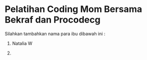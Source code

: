 # Pelatihan Coding Mom Bersama Bekraf dan Procodecg


Silahkan tambahkan nama para ibu dibawah ini :
1. Natalia W


2.
